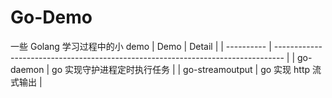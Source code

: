 # Go-Demo

一些 Golang 学习过程中的小 demo
| Demo | Detail |
| ---------- | -------------------------------------------------------------------------------- |
| go-daemon | go 实现守护进程定时执行任务 |
| go-streamoutput | go 实现 http 流式输出 |
